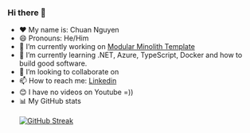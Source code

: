 ### Hi there 👋
- ❤️ My name is: Chuan Nguyen
- 😄 Pronouns: He/Him
- 🔭 I’m currently working on [Modular Minolith Template](https://github.com/chuannguyen1208/Notifications)
- 🌱 I’m currently learning .NET, Azure, TypeScript, Docker and how to build good software.
- 👯 I’m looking to collaborate on 
- 📫 How to reach me: [Linkedin](https://www.linkedin.com/in/chuan-nguyen-bb6a03196)
- 😊 I have no videos on Youtube =))
- 📊 My GitHub stats <br /><br /> [![GitHub Streak](https://github-readme-streak-stats.herokuapp.com?user=chuannguyen1208&theme=vue-dark)](https://git.io/streak-stats)

<!--
**chuannguyen1208/chuannguyen1208** is a ✨ _special_ ✨ repository because its `README.md` (this file) appears on your GitHub profile.

Here are some ideas to get you started:

- 🔭 I’m currently working on ...
- 🌱 I’m currently learning ...
- 👯 I’m looking to collaborate on ...
- 🤔 I’m looking for help with ...
- 💬 Ask me about ...
- 📫 How to reach me: ...
- 😄 Pronouns: ...
- ⚡ Fun fact: ...
-->
